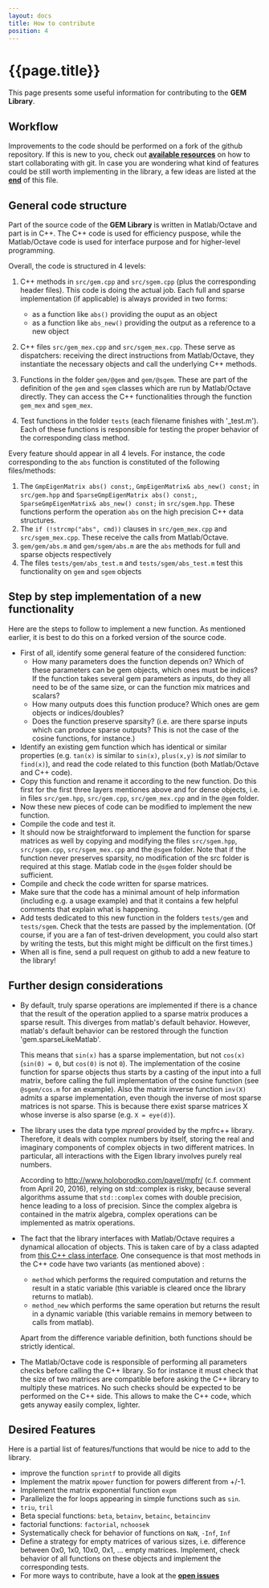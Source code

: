 ```yaml
---
layout: docs
title: How to contribute
position: 4
---
```


# {{page.title}}

This page presents some useful information for contributing to the **GEM Library**.


## Workflow

Improvements to the code should be performed on a fork of the github repository. If this is new to you, check out [**available resources**](https://guides.github.com/activities/forking/) on how to start collaborating with git. In case you are wondering what kind of features could be still worth implementing in the library, a few ideas are listed at the [**end**](#desired-features) of this file.


## General code structure

Part of the source code of the **GEM Library** is written in Matlab/Octave and part is in C++. The C++ code is used for efficiency puspose, while the Matlab/Octave code is used for interface purpose and for higher-level programming.

Overall, the code is structured in 4 levels:

1. C++ methods in `src/gem.cpp` and `src/sgem.cpp` (plus the corresponding header files). This code is doing the actual job. Each full and sparse implementation (if applicable) is always provided in two forms:
    - as a function like `abs()` providing the ouput as an object
    - as a function like `abs_new()` providing the output as a reference to a new object

2. C++ files `src/gem_mex.cpp` and `src/sgem_mex.cpp`. These serve as dispatchers: receiving the direct instructions from Matlab/Octave, they instantiate the necessary objects and call the underlying C++ methods.
3. Functions in the folder `gem/@gem` and `gem/@sgem`. These are part of the definition of the `gem` and `sgem` classes which are run by Matlab/Octave directly. They can access the C++ functionalities through the function `gem_mex` and `sgem_mex`.
4. Test functions in the folder `tests` (each filename finishes with '_test.m'). Each of these functions is responsible for testing the proper behavior of the corresponding class method.

Every feature should appear in all 4 levels. For instance, the code corresponding to the `abs` function is constituted of the following files/methods:

1. The `GmpEigenMatrix abs() const;`, `GmpEigenMatrix& abs_new() const;` in `src/gem.hpp` and `SparseGmpEigenMatrix abs() const;`, `SparseGmpEigenMatrix& abs_new() const;` in `src/sgem.hpp`. These functions perform the operation `abs` on the high precision C++ data structures.
2. The `if (!strcmp("abs", cmd))` clauses in `src/gem_mex.cpp` and `src/sgem_mex.cpp`. These receive the calls from Matlab/Octave.
3. `gem/gem/abs.m` and `gem/sgem/abs.m` are the `abs` methods for full and sparse objects respectively
4. The files `tests/gem/abs_test.m` and `tests/sgem/abs_test.m` test this functionality on `gem` and `sgem` objects


## Step by step implementation of a new functionality

Here are the steps to follow to implement a new function. As mentioned earlier, it is best to do this on a forked version of the source code.

 - First of all, identify some general feature of the considered function:
    - How many parameters does the function depends on? Which of these parameters can be gem objects, which ones must be indices? If the function takes several gem parameters as inputs, do they all need to be of the same size, or can the function mix matrices and scalars?
    - How many outputs does this function produce? Which ones are gem objects or indices/doubles?
    - Does the function preserve sparsity? (i.e. are there sparse inputs which can produce sparse outputs? This is not the case of the cosine functions, for instance.)
 - Identify an existing gem function which has identical or similar properties (e.g. `tan(x)` is similar to `sin(x)`, `plus(x,y)` is _not_ similar to `find(x)`), and read the code related to this function (both Matlab/Octave and C++ code).
 - Copy this function and rename it according to the new function. Do this first for the first three layers mentiones above and for dense objects, i.e. in files `src/gem.hpp`, `src/gem.cpp`, `src/gem_mex.cpp` and in the `@gem` folder.
 - Now these new pieces of code can be modified to implement the new function.
 - Compile the code and test it.
 - It should now be straightforward to implement the function for sparse matrices as well by copying and modifying the files `src/sgem.hpp`, `src/sgem.cpp`, `src/sgem_mex.cpp` and the `@sgem` folder. Note that if the function never preserves sparsity, no modification of the src folder is required at this stage. Matlab code in the `@sgem` folder should be sufficient.
 - Compile and check the code written for sparse matrices.
 - Make sure that the code has a minimal amount of help information (including e.g. a usage example) and that it contains a few helpful comments that explain what is happening.
 - Add tests dedicated to this new function in the folders `tests/gem` and `tests/sgem`. Check that the tests are passed by the implementation. (Of course, if you are a fan of test-driven development, you could also start by writing the tests, but this might might be difficult on the first times.)
 - When all is fine, send a pull request on github to add a new feature to the library!


## Further design considerations

- By default, truly sparse operations are implemented if there is a chance that the result of the operation applied to a sparse matrix produces a sparse result. This diverges from matlab's default behavior. However, matlab's default behavior can be restored through the function 'gem.sparseLikeMatlab'.

   This means that `sin(x)` has a sparse implementation, but not `cos(x)` (`sin(0) = 0`, but `cos(0)` is not `0`). The implementation of the cosine function for sparse objects thus starts by a casting of the input into a full matrix, before calling the full implementation of the cosine function (see `@sgem/cos.m` for an example). Also the matrix inverse function `inv(X)` admits a sparse implementation, even though the inverse of most sparse matrices is not sparse. This is because there exist sparse matrices X whose inverse is also sparse (e.g. `X = eye(d)`).

- The library uses the data type *mpreal* provided by the mpfrc++ library. Therefore, it deals with complex numbers by itself, storing the real and imaginary components of complex objects in two different matrices. In particular, all interactions with the Eigen library involves purely real numbers.

   According to http://www.holoborodko.com/pavel/mpfr/ (c.f. comment from April 20, 2016), relying on std::complex is risky, because several algorithms assume that `std::complex` comes with double precision, hence leading to a loss of precision. Since the complex algebra is contained in the matrix algebra, complex operations can be implemented as matrix operations.

- The fact that the library interfaces with Matlab/Octave requires a dynamical allocation of objects. This is taken care of by a class adapted from [this C++ class interface](https://fr.mathworks.com/matlabcentral/fileexchange/38964-example-matlab-class-wrapper-for-a-c++-class). One consequence is that most methods in the C++ code have two variants (as mentioned above) :
  - `method` which performs the required computation and returns the result in a static variable (this variable is cleared once the library returns to matlab).
  - `method_new` which performs the same operation but returns the result in a dynamic variable (this variable remains in memory between to calls from matlab).

  Apart from the difference variable definition, both functions should be strictly identical.

- The Matlab/Octave code is responsible of performing all parameters checks before calling the C++ library. So for instance it must check that the size of two matrices are compatible before asking the C++ library to multiply these matrices. No such checks should be expected to be performed on the C++ side. This allows to make the C++ code, which gets anyway easily complex, lighter.


## Desired Features

Here is a partial list of features/functions that would be nice to add to the library.

 - improve the function `sprintf` to provide all digits
 - Implement the matrix `mpower` function for powers different from +/-1.
 - Implement the matrix exponential function `expm`
 - Parallelize the for loops appearing in simple functions such as `sin`.
 - `triu`, `tril`
 - Beta special functions: `beta`, `betainv`, `betainc`, `betaincinv`
 - factorial functions: `factorial`, `nchoosek`
 - Systematically check for behavior of functions on `NaN`, `-Inf`, `Inf`
 - Define a strategy for empty matrices of various sizes, i.e. difference between 0x0, 1x0, 10x0, 0x1, ... empty matrices. Implement, check behavior of all functions on these objects and implement the corresponding tests.
 - For more ways to contribute, have a look at the [**open issues**](http://github.com/gem-library/gem/issues)

